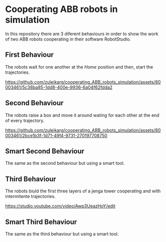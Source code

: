 # Cooperating ABB robots in simulation

In this repository there are 3 diferent behaviours in order to show the work of two ABB robots cooperating in their software RobotStudio.

## First Behaviour

The robots wait for one another at the _Home_ position and then, start the trajectories.

https://github.com/zuleikarg/cooperating_ABB_robots_simulation/assets/80003461/5c38ba85-1dd8-400e-9936-6a04f62fdda2


## Second Behaviour

The robots raise a box and move it around wating for each other at the end of every trajectory.

https://github.com/zuleikarg/cooperating_ABB_robots_simulation/assets/80003461/2bce1b3f-1d71-49f4-9731-270197708750


## Smart Second Behaviour

The same as the second behaviour but using a smart tool.


## Third Behaviour

The robots biuld the first three layers of a jenga tower cooperating and with intermitente trajectories.

https://studio.youtube.com/video/Awp3UeazHoY/edit


## Smart Third Behaviour

The same as the third behaviour but using a smart tool.
